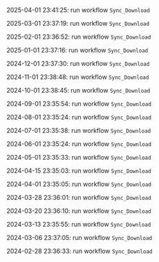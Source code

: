 2025-04-01 23:41:25: run workflow `Sync_Download` 

2025-03-01 23:37:19: run workflow `Sync_Download` 

2025-02-01 23:36:52: run workflow `Sync_Download` 

2025-01-01 23:37:16: run workflow `Sync_Download` 

2024-12-01 23:37:30: run workflow `Sync_Download` 

2024-11-01 23:38:48: run workflow `Sync_Download` 

2024-10-01 23:38:45: run workflow `Sync_Download` 

2024-09-01 23:35:54: run workflow `Sync_Download` 

2024-08-01 23:35:24: run workflow `Sync_Download` 

2024-07-01 23:35:38: run workflow `Sync_Download` 

2024-06-01 23:35:24: run workflow `Sync_Download` 

2024-05-01 23:35:33: run workflow `Sync_Download` 

2024-04-15 23:35:03: run workflow `Sync_Download` 

2024-04-01 23:35:05: run workflow `Sync_Download` 

2024-03-28 23:36:01: run workflow `Sync_Download` 

2024-03-20 23:36:10: run workflow `Sync_Download` 

2024-03-13 23:35:55: run workflow `Sync_Download` 

2024-03-06 23:37:05: run workflow `Sync_Download` 

2024-02-28 23:36:33: run workflow `Sync_Download` 


